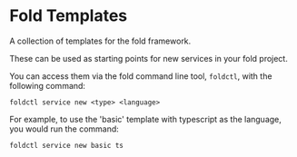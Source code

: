 # Fold Templates
A collection of templates for the fold framework.

These can be used as starting points for new services in your fold project.

You can access them via the fold command line tool, `foldctl`, with the
following command:

```
foldctl service new <type> <language>
```

For example, to use the 'basic' template with typescript as the language, you
would run the command:

```
foldctl service new basic ts
```
